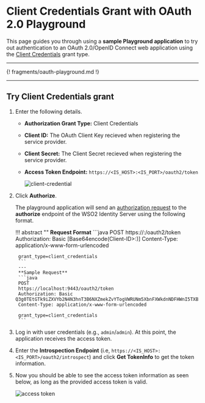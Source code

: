 # Client Credentials Grant with OAuth 2.0 Playground

This page guides you through using a **sample Playground application** to try out authentication to an OAuth 2.0/OpenID Connect web application using the [Client Credentials](../../../references/concepts/authorization/client-credential-grant/) grant type.

----

{! fragments/oauth-playground.md !}

----

## Try Client Credentials grant 

1.  Enter the following details.

    - **Authorization Grant Type:** Client Credentials
    
    - **Client ID:** The OAuth Client Key recieved when registering the service provider.

	- **Client Secret:** The Client Secret recieved when registering the service provider.

	- **Access Token Endpoint:** `https://<IS_HOST>:<IS_PORT>/oauth2/token`

		![client-credential](../../../assets/img/samples/client-credentials-with-playground.png)
    
2. Click **Authorize**. 

	The playground application will send an
	[authorization request](https://tools.ietf.org/html/rfc6749#section-4.1.1)
	to the **authorize** endpoint of the WSO2 Identity Server using the
	following format.
	
	!!! abstract ""
        **Request Format**
		```java
		POST
		https://<host>:<port>/oauth2/token
		Authorization: Basic [Base64encode(Client-ID>:<ClientSecret>)]
		Content-Type: application/x-www-form-urlencoded

		grant_type=client_credentials
		```
		---
        **Sample Request**
		```java
		POST
		https://localhost:9443/oauth2/token
		Authorization: Basic Q3g0TEtGTk9iZXVYb2N4N3hnT3B6NXZmekZvYTogVWRUNm5XbnFXWkdnNDFHWnI5TXBTWGs5eU04YQ==
		Content-Type: application/x-www-form-urlencoded

		grant_type=client_credentials
		```

3. Log in with user credentials (e.g., `admin`/`admin`). At this point, the application receives the access token. 

4. Enter the **Introspection Endpoint** (i.e, `https://<IS_HOST>:<IS_PORT>/oauth2/introspect`) and click **Get TokenInfo** to get the token   information. 

5.  Now you should be able to see the access token information as seen
    below, as long as the provided access token is valid.  

	![access token](../../../assets/img/samples/access-token-info.png)



